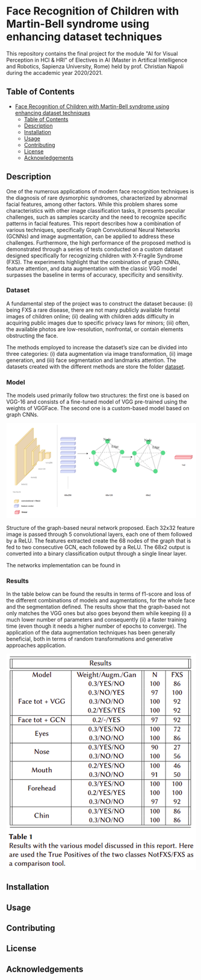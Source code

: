 # Face Recognition of Children with Martin-Bell syndrome using enhancing dataset techniques
This repository contains the final project for the module "AI for Visual Perception in HCI & HRI" of Electives in AI (Master in Artifical Intelligence and Robotics, Sapienza University, Rome) held by prof. Christian Napoli during the accademic year 2020/2021. 

## Table of Contents
- [Face Recognition of Children with Martin-Bell syndrome using enhancing dataset techniques](#Face-Recognition-of-Children-with-Martin-Bell-syndrome-using-enhancing-dataset-techniques)
  - [Table of Contents](#table-of-contents)
  - [Description](#description)
  - [Installation](#installation)
  - [Usage](#usage)
  - [Contributing](#contributing)
  - [License](#license)
  - [Acknowledgements](#acknowledgements)

## Description
One of the numerous applications of modern face recognition techniques is the diagnosis of rare dysmorphic syndromes, characterized by abnormal facial features, among other factors. While this problem shares some characteristics with other image classification tasks, it presents peculiar challenges, such as samples scarcity and the need to recognize specific patterns  in facial features. This report describes how a combination of various techniques, specifically Graph Convolutional Neural Networks (GCNNs) and image augmentation, can be applied to address these challenges. Furthermore, the high performance of the proposed method is demonstrated through a series of tests conducted on a custom dataset designed specifically for recognizing children with X-Fragile Syndrome (FXS). The experiments highlight that the combination of graph CNNs, feature attention, and data augmentation with the classic VGG model surpasses the baseline in terms of accuracy, specificity and sensitivity.

### Dataset
A fundamental step of the project was to construct the dataset because: (i) being FXS a rare disease, there are not many publicly available frontal images of children online; (ii) dealing with children adds difficulty in acquiring public images due to specific privacy laws for minors; (iii) often, the available photos are low-resolution, nonfrontal, or contain elements obstructing the face. 

The methods employed to increase the dataset’s size can be divided into three categories: (i) data augmentation via image transformation, (ii) image generation, and (iii) face segmentation and landmarks attention. 
The datasets created with the different methods are store the folder [dataset](datasets). 
### Model
The models used primarily follow two structures: the first one is based on VGG-16 and consists of a fine-tuned model of VGG pre-trained using the weights of VGGFace. The second one is a custom-based model based on graph CNNs.

![nn model](images/model.png)

Structure of the graph-based neural network proposed. Each 32x32 feature image is passed through 5 convolutional layers, each one of them followed by a ReLU. The features extracted create the 68 nodes of the graph that is fed to two consecutive GCN, each followed by a ReLU. The 68x2 output is converted into a binary classification output through a single linear layer.

The networks implementation can be found in 
### Results
In the table below can be found the results in terms of f1-score and loss of the different combinations of models and augmentations, for the whole face and the segmentation defined. The results show that the graph-based not only matches the VGG ones but also goes beyond them while keeping (i) a much lower number of parameters and consequently (ii) a faster training time (even though it needs a higher number of epochs to converge).
The application of the data augmentation techniques has been generally beneficial, both in terms of random transformations and generative approaches application.

![results table](images/table.png)

## Installation
## Usage
## Contributing
## License
## Acknowledgements

